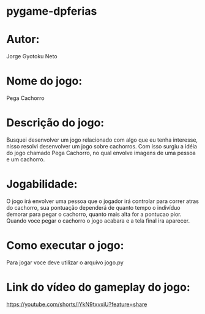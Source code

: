 # pygame-dpferias

# Autor:
Jorge Gyotoku Neto

# Nome do jogo:
Pega Cachorro

# Descrição do jogo:
Busquei desenvolver um jogo relacionado com algo que eu tenha interesse, nisso resolvi desenvolver um jogo sobre cachorros. Com isso surgiu a idéia do jogo chamado Pega Cachorro, no qual envolve imagens de uma pessoa e um cachorro.

# Jogabilidade:
O jogo irá envolver uma pessoa que o jogador irá controlar para correr atras do cachorro, sua pontuação dependerá de quanto tempo o indivíduo demorar para pegar o cachorro, quanto mais alta for a pontucao pior. Quando voce pegar o cachorro o jogo acabara e a tela final ira aparecer.

# Como executar o jogo:
Para jogar voce deve utilizar o arquivo jogo.py
# Link do vídeo do gameplay do jogo:
https://youtube.com/shorts/IYkN9txvxiU?feature=share
        
